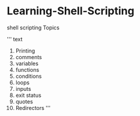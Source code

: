 # Learning-Shell-Scripting
shell scripting Topics

''' text
1. Printing
2. comments
3. variables
4. functions
5. conditions
6. loops
7. inputs
8. exit status
9. quotes
10. Redirectors
'''

